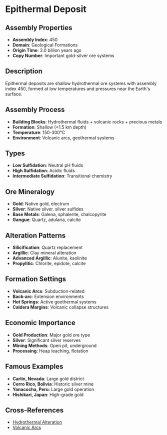 # Epithermal Deposit

## Assembly Properties
- **Assembly Index**: 450
- **Domain**: Geological Formations
- **Origin Time**: 3.0 billion years ago
- **Copy Number**: Important gold-silver ore systems

## Description

Epithermal deposits are shallow hydrothermal ore systems with assembly index 450, formed at low temperatures and pressures near the Earth's surface.

## Assembly Process
- **Building Blocks**: Hydrothermal fluids + volcanic rocks + precious metals
- **Formation**: Shallow (<1.5 km depth)
- **Temperature**: 150-300°C
- **Environment**: Volcanic arcs, geothermal systems

## Types
- **Low Sulfidation**: Neutral pH fluids
- **High Sulfidation**: Acidic fluids
- **Intermediate Sulfidation**: Transitional chemistry

## Ore Mineralogy
- **Gold**: Native gold, electrum
- **Silver**: Native silver, silver sulfides
- **Base Metals**: Galena, sphalerite, chalcopyrite
- **Gangue**: Quartz, adularia, calcite

## Alteration Patterns
- **Silicification**: Quartz replacement
- **Argillic**: Clay mineral alteration
- **Advanced Argillic**: Alunite, kaolinite
- **Propylitic**: Chlorite, epidote, calcite

## Formation Settings
- **Volcanic Arcs**: Subduction-related
- **Back-arc**: Extension environments
- **Hot Springs**: Active geothermal systems
- **Caldera Margins**: Volcanic collapse structures

## Economic Importance
- **Gold Production**: Major gold ore type
- **Silver**: Significant silver reserves
- **Mining Methods**: Open pit, underground
- **Processing**: Heap leaching, flotation

## Famous Examples
- **Carlin, Nevada**: Large gold district
- **Cerro Rico, Bolivia**: Historic silver mine
- **Yanacocha, Peru**: Large gold operation
- **Hishikari, Japan**: High-grade gold

## Cross-References
- [Hydrothermal Alteration](/domains/geological/processes/hydrothermal_alteration.md)
- [Volcanic Arcs](/domains/geological/processes/volcanic_arcs.md)